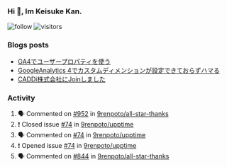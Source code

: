 ### Hi 👋, Im Keisuke Kan.

<!--
**9renpoto/9renpoto** is a ✨ _special_ ✨ repository because its `README.md` (this file) appears on your GitHub profile.

Here are some ideas to get you started:

- 🔭 I’m currently working on ...
- 🌱 I’m currently learning ...
- 👯 I’m looking to collaborate on ...
- 🤔 I’m looking for help with ...
- 💬 Ask me about ...
- 📫 How to reach me: ...
- 😄 Pronouns: ...
- ⚡ Fun fact: ...
-->

![follow](https://img.shields.io/github/followers/9renpoto?label=Follow&style=social)
![visitors](https://komarev.com/ghpvc/?username=9renpoto&label=Profile%20views&color=0e75b6&style=flat)

### Blogs posts

<!-- BLOG-POST-LIST:START -->
- [GA4でユーザープロパティを使う](https://9renpoto.dev/2021/02/21/google-analytics-4-user-properties/)
- [GoogleAnalytics 4でカスタムディメンションが設定できておらずハマる](https://9renpoto.dev/2021/02/13/google-analytics-4/)
- [CADDi株式会社にJoinしました](https://9renpoto.dev/2020/12/05/join/)
<!-- BLOG-POST-LIST:END -->

### Activity

<!--START_SECTION:activity-->
1. 🗣 Commented on [#952](https://github.com/9renpoto/all-star-thanks/issues/952) in [9renpoto/all-star-thanks](https://github.com/9renpoto/all-star-thanks)
2. ❗️ Closed issue [#74](https://github.com/9renpoto/upptime/issues/74) in [9renpoto/upptime](https://github.com/9renpoto/upptime)
3. 🗣 Commented on [#74](https://github.com/9renpoto/upptime/issues/74) in [9renpoto/upptime](https://github.com/9renpoto/upptime)
4. ❗️ Opened issue [#74](https://github.com/9renpoto/upptime/issues/74) in [9renpoto/upptime](https://github.com/9renpoto/upptime)
5. 🗣 Commented on [#844](https://github.com/9renpoto/all-star-thanks/issues/844) in [9renpoto/all-star-thanks](https://github.com/9renpoto/all-star-thanks)
<!--END_SECTION:activity-->

<!--START_SECTION:waka-->
<!--END_SECTION:waka-->